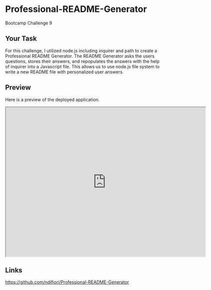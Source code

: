 # Professional-README-Generator
Bootcamp Challenge 9

## Your Task

For this challenge, I utilized node.js including inquirer and path to create a Professional README Generator. The README Generator asks the users questions, stores their answers, and repopulates the answers with the help of inquirer into a Javascript file. This allows us to use node.js file system to write a new README file with personalized user answers.

## Preview 

Here is a preview of the deployed application.

<iframe src="https://drive.google.com/file/d/1TpayQ4X-IbvpZNRmArGbOG31LTYjIVCe/preview" width="640" height="480"></iframe>



## Links

https://github.com/ndifiori/Professional-README-Generator

